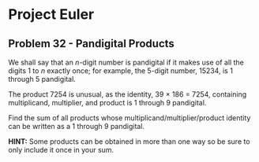 # Project Euler

## Problem 32 - Pandigital Products

We shall say that an *n*-digit number is pandigital if it makes use of all the digits 1 to *n* exactly once;
for example, the 5-digit number, 15234, is 1 through 5 pandigital.

The product 7254 is unusual, as the identity, 39 × 186 = 7254, containing multiplicand, multiplier, and product is 1 through 9 pandigital.

Find the sum of all products whose multiplicand/multiplier/product identity can be written as a 1 through 9 pandigital.

**HINT:** Some products can be obtained in more than one way so be sure to only include it once in your sum.
